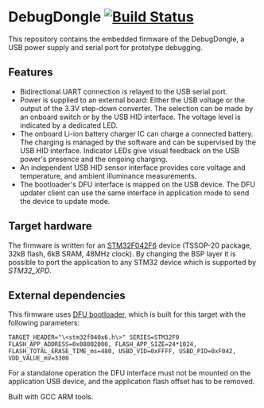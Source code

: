 # DebugDongle [![Build Status](https://travis-ci.org/IntergatedCircuits/DebugDongleFW.svg?branch=master)](https://travis-ci.org/IntergatedCircuits/DebugDongleFW)

This repository contains the embedded firmware of the DebugDongle,
a USB power supply and serial port for prototype debugging. 

## Features
- Bidirectional UART connection is relayed to the USB serial port.
- Power is supplied to an external board:
Either the USB voltage or the output of the 3.3V step-down converter.
The selection can be made by an onboard switch or by the USB HID interface.
The voltage level is indicated by a dedicated LED.
- The onboard Li-ion battery charger IC can charge a connected battery.
The charging is managed by the software and can be supervised by the USB HID interface.
Indicator LEDs give visual feedback on the USB power's presence and the ongoing charging.
- An independent USB HID sensor interface provides core voltage and temperature,
and ambient illuminance measurements.
- The bootloader's DFU interface is mapped on the USB device. The DFU updater client
can use the same interface in application mode to send the device to update mode.

## Target hardware
The firmware is written for an [STM32F042F6][STM32F042F6]
device (TSSOP-20 package, 32kB flash, 6kB SRAM, 48MHz clock).
By changing the BSP layer it is possible to port the application to any STM32 device
which is supported by *STM32_XPD*.

## External dependencies

This firmware uses [DFU bootloader][DfuBootloader],
which is built for this target with the following parameters:

`TARGET_HEADER="\<stm32f040x6.h\>" SERIES=STM32F0 FLASH_APP_ADDRESS=0x08002000, FLASH_APP_SIZE=24*1024, FLASH_TOTAL_ERASE_TIME_ms=480, USBD_VID=0xFFFF, USBD_PID=0xF042, VDD_VALUE_mV=3300`

For a standalone operation the DFU interface must not be mounted on the application USB device,
and the application flash offset has to be removed.

Built with GCC ARM tools.

[STM32F042F6]: http://www.st.com/en/microcontrollers/stm32f042f6.html
[DfuBootloader]: https://github.com/IntergatedCircuits/DfuBootloader
